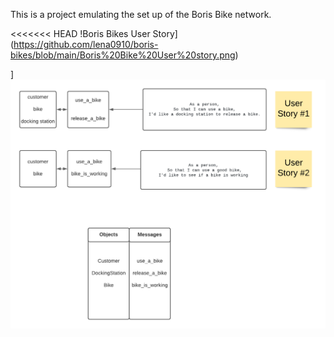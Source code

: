 This is a project emulating the set up of the Boris Bike network.

<<<<<<< HEAD
!Boris Bikes User Story](https://github.com/lena0910/boris-bikes/blob/main/Boris%20Bike%20User%20story.png)

]![Boris Bikes User Story](./exercises/Boris-Bikes-User-Story.png)
